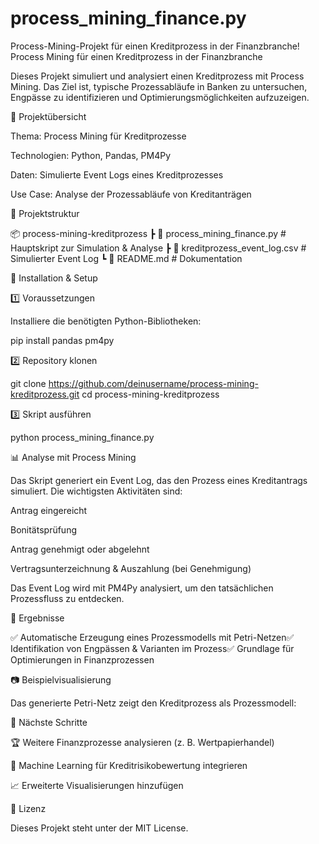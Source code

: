 # process_mining_finance.py
Process-Mining-Projekt für einen Kreditprozess in der Finanzbranche!
Process Mining für einen Kreditprozess in der Finanzbranche

Dieses Projekt simuliert und analysiert einen Kreditprozess mit Process Mining. Das Ziel ist, typische Prozessabläufe in Banken zu untersuchen, Engpässe zu identifizieren und Optimierungsmöglichkeiten aufzuzeigen.

📌 Projektübersicht

Thema: Process Mining für Kreditprozesse

Technologien: Python, Pandas, PM4Py

Daten: Simulierte Event Logs eines Kreditprozesses

Use Case: Analyse der Prozessabläufe von Kreditanträgen

📂 Projektstruktur

 📦 process-mining-kreditprozess
  ┣ 📜 process_mining_finance.py  # Hauptskript zur Simulation & Analyse
  ┣ 📜 kreditprozess_event_log.csv  # Simulierter Event Log
  ┗ 📜 README.md  # Dokumentation

🚀 Installation & Setup

1️⃣ Voraussetzungen

Installiere die benötigten Python-Bibliotheken:

pip install pandas pm4py

2️⃣ Repository klonen

git clone https://github.com/deinusername/process-mining-kreditprozess.git
cd process-mining-kreditprozess

3️⃣ Skript ausführen

python process_mining_finance.py

📊 Analyse mit Process Mining

Das Skript generiert ein Event Log, das den Prozess eines Kreditantrags simuliert. Die wichtigsten Aktivitäten sind:

Antrag eingereicht

Bonitätsprüfung

Antrag genehmigt oder abgelehnt

Vertragsunterzeichnung & Auszahlung (bei Genehmigung)

Das Event Log wird mit PM4Py analysiert, um den tatsächlichen Prozessfluss zu entdecken.

🎯 Ergebnisse

✅ Automatische Erzeugung eines Prozessmodells mit Petri-Netzen✅ Identifikation von Engpässen & Varianten im Prozess✅ Grundlage für Optimierungen in Finanzprozessen

📷 Beispielvisualisierung

Das generierte Petri-Netz zeigt den Kreditprozess als Prozessmodell:



📌 Nächste Schritte

🏆 Weitere Finanzprozesse analysieren (z. B. Wertpapierhandel)

🤖 Machine Learning für Kreditrisikobewertung integrieren

📈 Erweiterte Visualisierungen hinzufügen

📜 Lizenz

Dieses Projekt steht unter der MIT License.

